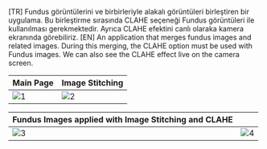 [TR] Fundus görüntülerini ve birbirleriyle alakalı görüntüleri birleştiren bir uygulama. Bu birleştirme sırasında CLAHE seçeneği Fundus görüntüleri ile kullanılması gerekmektedir. Ayrıca CLAHE efektini canlı olaraka kamera ekranında görebiliriz. 
[EN] An application that merges fundus images and related images. During this merging, the CLAHE option must be used with Fundus images. We can also see the CLAHE effect live on the camera screen. 

| Main Page                                                                             | Image Stitching |
| ------------------------------------------------------------------------------------- | ------------------------------------------------------------------------------------- |
| ![1](https://github.com/user-attachments/assets/a928c66c-a18a-4476-8597-6d0e7087e0a4) | ![2](https://github.com/user-attachments/assets/d7622e6a-ad8b-4ca4-aac1-25e034b4d339) |

| Fundus Images applied with Image Stitching and CLAHE                                  |                                                                                       |
| ------------------------------------------------------------------------------------- | ------------------------------------------------------------------------------------- |
| ![3](https://github.com/user-attachments/assets/67192aff-e9d8-4c8c-ba84-3d7727e191aa) | ![4](https://github.com/user-attachments/assets/db3656b3-4d69-497d-8674-6a581df934f8) |
